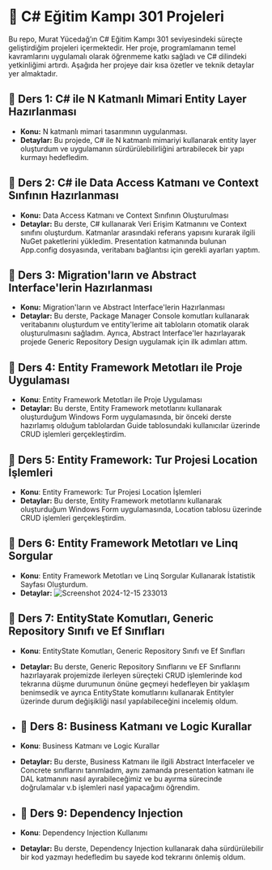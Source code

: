 # 🎯 C# Eğitim Kampı 301 Projeleri

Bu repo, Murat Yücedağ’ın C# Eğitim Kampı 301 seviyesindeki süreçte geliştirdiğim projeleri içermektedir. Her proje, programlamanın temel kavramlarını uygulamalı olarak öğrenmeme katkı sağladı ve C# dilindeki yetkinliğimi artırdı. Aşağıda her projeye dair kısa özetler ve teknik detaylar yer almaktadır.

## 🎉 Ders 1: C# ile N Katmanlı Mimari Entity Layer Hazırlanması
- **Konu:** N katmanlı mimari tasarımının uygulanması.
- **Detaylar:** Bu projede, C# ile N katmanlı mimariyi kullanarak entity layer oluşturdum ve uygulamanın sürdürülebilirliğini artırabilecek bir yapı kurmayı hedefledim.

## 🎉 Ders 2: C# ile Data Access Katmanı ve Context Sınfının Hazırlanması
- **Konu:** Data Access Katmanı ve Context Sınıfının Oluşturulması
- **Detaylar:** Bu derste, C# kullanarak Veri Erişim Katmanını ve Context sınıfını oluşturdum. Katmanlar arasındaki referans yapısını kurarak ilgili NuGet paketlerini yükledim.
Presentation katmanında bulunan App.config dosyasında, veritabanı bağlantısı için gerekli ayarları yaptım.

## 🎉 Ders 3: Migration'ların ve Abstract Interface'lerin Hazırlanması
- **Konu:** Migration'ların ve Abstract Interface'lerin Hazırlanması
- **Detaylar:** Bu derste, Package Manager Console komutları kullanarak veritabanını oluşturdum ve entity'lerime ait tabloların otomatik olarak oluşturulmasını sağladım. Ayrıca, Abstract Interface'ler hazırlayarak projede Generic Repository Design uygulamak için ilk adımları attım.

## 🎉 Ders 4: Entity Framework Metotları ile Proje Uygulaması
- **Konu**: Entity Framework Metotları ile Proje Uygulaması
- **Detaylar:** Bu derste, Entity Framework metotlarını kullanarak oluşturduğum Windows Form uygulamasında, bir önceki derste hazırlamış olduğum tablolardan Guide tablosundaki kullanıcılar üzerinde CRUD işlemleri gerçekleştirdim.

## 🎉 Ders 5: Entity Framework: Tur Projesi Location İşlemleri
- **Konu**: Entity Framework: Tur Projesi Location İşlemleri
- **Detaylar:** Bu derste, Entity Framework metotlarını kullanarak oluşturduğum Windows Form uygulamasında, Location tablosu üzerinde CRUD işlemleri gerçekleştirdim.

## 🎉 Ders 6: Entity Framework Metotları ve Linq Sorgular
- **Konu**: Entity Framework Metotları ve Linq Sorgular Kullanarak İstatistik Sayfası Oluşturdum.
- **Detaylar:** ![Screenshot 2024-12-15 233013](https://github.com/user-attachments/assets/3a5f8eef-ff11-4cc6-91b3-2ae704f6171d)

## 🎉 Ders 7: EntityState Komutları, Generic Repository Sınıfı ve Ef Sınıfları
- **Konu**: EntityState Komutları, Generic Repository Sınıfı ve Ef Sınıfları
- **Detaylar:** Bu derste, Generic Repository Sınıflarını ve EF Sınıflarını hazırlayarak projemizde ilerleyen süreçteki CRUD işlemlerinde kod tekrarına düşme durumunun önüne geçmeyi hedefleyen bir yaklaşım benimsedik ve ayrıca EntityState komutlarını kullanarak Entityler üzerinde durum değişikliği nasıl yapılabileceğini incelemiş oldum.

- ## 🎉 Ders 8: Business Katmanı ve Logic Kurallar
- **Konu**: Business Katmanı ve Logic Kurallar
- **Detaylar:** Bu derste, Business Katmanı ile ilgili Abstract Interfaceler ve Concrete sınıflarını tanımladım, aynı zamanda presentation katmanı ile DAL katmanını nasıl ayırabileceğimiz ve bu ayırma sürecinde doğrulamalar v.b işlemleri nasıl yapacağımı öğrendim.

- ## 🎉 Ders 9: Dependency Injection
- **Konu**: Dependency Injection Kullanımı
- **Detaylar:** Bu derste, Dependency Injection kullanarak daha sürdürülebilir bir kod yazmayı hedefledim bu sayede kod tekrarını önlemiş oldum.
